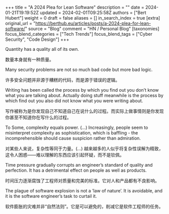 +++
title = "A 2024 Plea for Lean Software"
description = ""
date = 2024-01-21T19:19:52Z
updated = 2024-02-01T09:25:58Z
authors = ["Bert Hubert"]
weight = 0
draft = false
aliases = []
in_search_index = true
[extra]
original_url = "https://berthub.eu/articles/posts/a-2024-plea-for-lean-software/"
source = "Blog"
comment = "HN / Personal Blog"
[taxonomies]
focus_blend_categories = ["Tech Trends"]
focus_blend_tags = ["Cyber Security", "Code Design"]
+++

Quantity has a quality all of its own.

数量本身就有一种质量。

Many security problems are not so much bad code but more bad logic.

许多安全问题并非源于糟糕的代码，而是源于错误的逻辑。

Writing has been called the process by which you find out you don’t know what you are talking about. Actually doing stuff meanwhile is the process by which find out you also did not know what you were writing about.

写作被称为是你发现自己不知道自己在说什么的过程。而实际上做事情则是你发现你甚至不知道你在写什么的过程。

To Some, complexity equals power. (…) Increasingly, people seem to misinterpret complexity as sophistication, which is baffling - the incomprehensible should cause suspicion rather than admiration.

对某些人来说，复杂性等同于力量。(...) 越来越多的人似乎将复杂性误解为精致，这令人困惑——难以理解的东西应该引起怀疑，而不是钦佩。

Time pressure gradually corrupts an engineer’s standard of quality and perfection. It has a detrimental effect on people as well as products.

时间压力逐渐腐蚀了工程师对质量和完美的标准。它对人和产品都有不良影响。

The plague of software explosion is not a ’law of nature’. It is avoidable, and it is the software engineer’s task to curtail it.

软件膨胀的灾难并非“自然法则”。它是可以避免的，削减它是软件工程师的任务。
